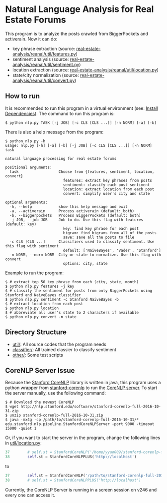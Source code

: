 # Natural Language Analysis for Real Estate Forums
This program is to analyze the posts crawled from BiggerPockets and activerain.
Now it can do:
* key phrase extraction (source: [real-estate-analysis/reanal/util/features.py](https://github.com/yyao007/real-estate-analysis/blob/master/reanal/util/features.py))
* sentiment analysis (source: [real-estate-analysis/reanal/util/sentiment.py](https://github.com/yyao007/real-estate-analysis/blob/master/reanal/util/sentiment.py))
* location extraction (source: [real-estate-analysis/reanal/util/location.py](https://github.com/yyao007/real-estate-analysis/blob/master/reanal/util/location.py))
* state/city normalization (source: [real-estate-analysis/reanal/util/convert.py](https://github.com/yyao007/real-estate-analysis/blob/master/reanal/util/convert.py))

## How to run
It is recommended to run this program in a virtual environment (see: [Install Dependencies](https://github.com/yyao007/real-estate-analysis#install-dependencies)). The command to run this program is:
```
$ python nlp.py TASK [-j JOB] [-c CLS [CLS ...]] [-n NORM] [-a] [-b]
```

There is also a help message from the program:
```
$ python nlp.py -h
usage: nlp.py [-h] [-a] [-b] [-j JOB] [-c CLS [CLS ...]] [-n NORM] task

natural language processing for real estate forums

positional arguments:
  task                  Choose from {features, sentiment, location, convert}
                          features: extract key phrases from posts
                          sentiment: classify each post sentiment
                          location: extract location from each post
                          convert: simplify user's city and state

optional arguments:
  -h, --help            show this help message and exit
  -a, --activerain      Process activerain (default: both)
  -b, --biggerpockets   Process BiggerPockets (default: both)
  -j JOB, --job JOB     Job to do. Use this flag with features (default: key)
                          key: find key phrase for each post
                          bigram: find bigrams from all of the posts
                          save: save all the posts to file
  -c CLS [CLS ...]      Classifiers used to classify sentiment. Use this flag with sentiment 
                          default: ['NaiveBayes', 'Vader', 'Stanford']
  -n NORM, --norm NORM  City or state to normalize. Use this flag with convert 
                          options: city, state
```

Example to run the program:
```
$ # extract top 50 key phrase from each (city, state, month)
$ python nlp.py features -j key
$ # classify the sentiment for posts from only BiggerPockets using Stanford and NaiveBayes classifier
$ python nlp.py sentiment -c Stanford NaiveBayes -b
$ # extract location from each post
$ python nlp.py location
$ # abbreviate all user's state to 2 characters if available
$ python nlp.py convert -n state
```

## Directory Structure
* [util/](https://github.com/yyao007/real-estate-analysis/tree/master/reanal/util): All source codes that the program needs
* [classifier/](https://github.com/yyao007/real-estate-analysis/tree/master/reanal/classifier): All trained classier to classify sentiment
* [other/](https://github.com/yyao007/real-estate-analysis/tree/master/reanal/other): Some test scripts

## CoreNLP Server Issue
Because the [Stanford CoreNLP](https://stanfordnlp.github.io/CoreNLP/index.html) library is written in java, this program uses a python wrapper from [stanford-corenlp](https://github.com/Lynten/stanford-corenlp) to run the [CoreNLP server](https://stanfordnlp.github.io/CoreNLP/corenlp-server.html). To start the server manually, use the following command:
```
$ # Download the newest CoreNLP
$ wget http://nlp.stanford.edu/software/stanford-corenlp-full-2016-10-31.zip
$ unzip stanford-corenlp-full-2016-10-31.zip
$ java -mx4g -cp /path/to/stanford-corenlp-full-2016-10-31/* edu.stanford.nlp.pipeline.StanfordCoreNLPServer -port 9000 -timeout 15000 -quiet 1
```
Or, if you want to start the server in the program, change the following lines in [util/location.py](https://github.com/yyao007/real-estate-analysis/blob/master/reanal/util/location.py#L37):
```python
37        # self.st = StanfordCoreNLP('/home/yyao009/stanford-corenlp-full-2016-10-31/')
38        self.st = StanfordCoreNLPPLUS('http://localhost')
```
to
```python
37        self.st = StanfordCoreNLP('/path/to/stanford-corenlp-full-2016-10-31/')
38        # self.st = StanfordCoreNLPPLUS('http://localhost')
```

Currently, the CoreNLP Server is running in a screen session on v246 and every one can access it.

